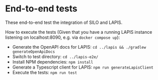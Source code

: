 # End-to-end tests

These end-to-end test the integration of SILO and LAPIS.

How to execute the tests
(Given that you have a running LAPIS instance listening on localhost:8090, e.g. via `docker compose up`):

- Generate the OpenAPI docs for LAPIS: `cd ../lapis && ./gradlew generateOpenApiDocs`
- Switch to test directory: `cd ../lapis-e2e/`
- Install NPM dependencies: `npm install`
- Generate a Typescript client for LAPIS: `npm run generateLapisClient`
- Execute the tests: `npm run test`
